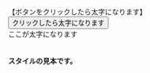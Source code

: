 <html>
<head>
<meta http-equiv="Content-Type" content="text/html; charset=UTF-8">
<title>
教材２ー２
</title>

<script type="text/javascript">

function futoji(){
	var span = document.getElementById("target");
	span.style.fontWeight = "bold";
}

</script>
</head>
<body>
【ボタンをクリックしたら太字になります】<br>
<input type="button" value="クリックしたら太字になります" onclick="futoji()">
<br>
<span id="target">ここが太字になります</span><br>
<br><br>
<span id="mihon" style="font-weight:bold">
スタイルの見本です。
</span>
</body>
</html>





